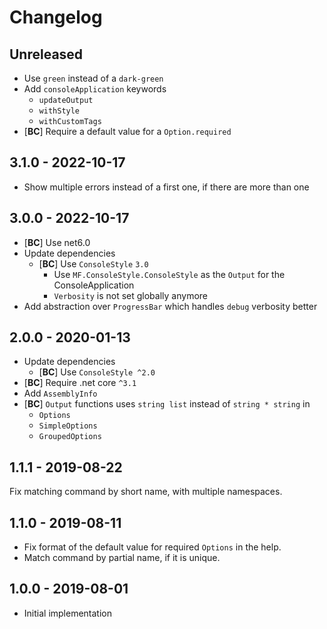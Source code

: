 # Changelog

<!-- There is always Unreleased section on the top. Subsections (Add, Changed, Fix, Removed) should be Add as needed. -->
## Unreleased
- Use `green` instead of a `dark-green`
- Add `consoleApplication` keywords
    - `updateOutput`
    - `withStyle`
    - `withCustomTags`
- [**BC**] Require a default value for a `Option.required`

## 3.1.0 - 2022-10-17
- Show multiple errors instead of a first one, if there are more than one

## 3.0.0 - 2022-10-17
- [**BC**] Use net6.0
- Update dependencies
    - [**BC**] Use `ConsoleStyle` `3.0`
        - Use `MF.ConsoleStyle.ConsoleStyle` as the `Output` for the ConsoleApplication
        - `Verbosity` is not set globally anymore
- Add abstraction over `ProgressBar` which handles `debug` verbosity better

## 2.0.0 - 2020-01-13
- Update dependencies
    - [**BC**] Use `ConsoleStyle ^2.0`
- [**BC**] Require .net core `^3.1`
- Add `AssemblyInfo`
- [**BC**] `Output` functions uses `string list` instead of `string * string` in
    - `Options`
    - `SimpleOptions`
    - `GroupedOptions`

## 1.1.1 - 2019-08-22
Fix matching command by short name, with multiple namespaces.

## 1.1.0 - 2019-08-11
- Fix format of the default value for required `Options` in the help.
- Match command by partial name, if it is unique.

## 1.0.0 - 2019-08-01
- Initial implementation
